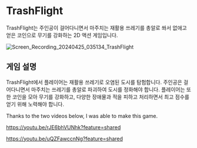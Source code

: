 # TrashFlight

TrashFlight는 주인공이 걸어다니면서 마주치는 재활용 쓰레기를 총알로 쏴서 없애고 얻은 코인으로 무기를 강화하는 2D 액션 게임입니다.

![Screen_Recording_20240425_035134_TrashFlight](https://github.com/leolyoo/TrashFlight/assets/44722792/e92c33d8-581c-473e-9cab-dc9778042a5c)

## 게임 설명

TrashFlight에서 플레이어는 재활용 쓰레기로 오염된 도시를 탐험합니다. 주인공은 걸어다니면서 마주치는 쓰레기를 총알로 파괴하여 도시를 정화해야 합니다. 플레이어는 또한 코인을 모아 무기를 강화하고, 다양한 장애물과 적을 피하고 처리하면서 최고 점수를 얻기 위해 노력해야 합니다.

Thanks to the two videos below, I was able to make this game.

https://youtu.be/rJE6bhVUNhk?feature=shared

https://youtu.be/uQZFawccnNg?feature=shared
